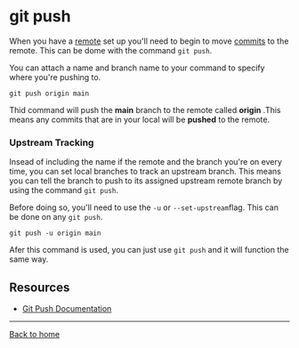 # git push

When you have a [remote](./REMOTE.md) set up you'll need to begin to move [commits](./COMMIT.md) to the remote. This can be dome with the command `git push`.

You can attach a name and branch name to your command to specify where you're pushing to.

```
git push origin main
```

Thid command will push the **main** branch to the remote called **origin** .This means any commits that are in your local will be **pushed** to the remote.

### Upstream Tracking 

Insead of including the name if the remote and the branch you're on every time, you can set local branches to track an upstream branch. This means you can tell the branch to push to its assigned upstream remote branch by using the command `git push`.

Before doing so, you'll need to use the `-u` or `--set-upstream`flag. This can be done on any `git push`.

```
git push -u origin main
```

Afer this command is used, you can just use `git push` and it will function the same way.

## Resources

- [Git Push Documentation](https://git-scm.com/docs/git-push)

---

[Back to home](///README.md)